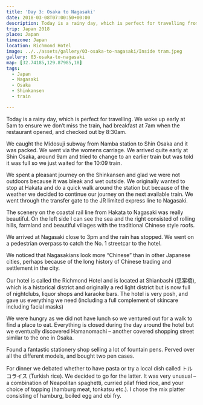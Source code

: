 ```yaml
---
title: 'Day 3: Osaka to Nagasaki'
date: 2018-03-08T07:00:50+00:00
description: Today is a rainy day, which is perfect for travelling from Osaka to Nagasaki. We arrived at 3pm and checked in to the Richmond Hotel.
trip: Japan 2018
place: Japan
timezone: Japan
location: Richmond Hotel
image: ../../assets/gallery/03-osaka-to-nagasaki/Inside tram.jpeg
gallery: 03-osaka-to-nagasaki
map: [32.74185,129.87985,18]
tags:
  - Japan
  - Nagasaki
  - Osaka
  - Shinkansen
  - train

---
```

Today is a rainy day, which is perfect for travelling. We woke up early at 5am to ensure we don&#8217;t miss the train, had breakfast at 7am when the restaurant opened, and checked out by 8:30am.

We caught the Midosuji subway from Namba station to Shin Osaka and it was packed. We went via the womens carriage. We arrived quite early at Shin Osaka, around 9am and tried to change to an earlier train but was told it was full so we just waited for the 10:09 train.

We spent a pleasant journey on the Shinkansen and glad we were not outdoors because it was bleak and wet outside. We originally wanted to stop at Hakata and do a quick walk around the station but because of the weather we decided to continue our journey on the next available train. We went through the transfer gate to the JR limited express line to Nagasaki.

The scenery on the coastal rail line from Hakata to Nagasaki was really beautiful. On the left side I can see the sea and the right consisted of rolling hills, farmland and beautiful villages with the traditional Chinese style roofs.

We arrived at Nagasaki close to 3pm and the rain has stopped. We went on a pedestrian overpass to catch the No. 1 streetcar to the hotel.

We noticed that Nagasakians look more &#8220;Chinese&#8221; than in other Japanese cities, perhaps because of the long history of Chinese trading and settlement in the city.

Our hotel is called the Richmond Hotel and is located at Shianbashi (思案橋), which is a historical district and originally a red light district but is now full of nightclubs, liquor shops and karaoke bars. The hotel is very posh, and gave us everything we need (including a full complement of skincare including facial masks)

We were hungry as we did not have lunch so we ventured out for a walk to find a place to eat. Everything is closed during the day around the hotel but we eventually discovered Hamanomachi &#8211; another covered shopping street similar to the one in Osaka.

Found a fantastic stationery shop selling a lot of fountain pens. Perved over all the different models, and bought two pen cases.

For dinner we debated whether to have pasta or try a local dish called トルコライス (Turkish rice). We decided to go for the latter. It was very unusual &#8211; a combination of Neapolitan spaghetti, curried pilaf fried rice, and your choice of topping (hamburg meat, tonkatsu etc.). I chose the mix platter consisting of hamburg, boiled egg and ebi fry.
